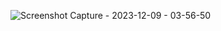 






![Screenshot Capture - 2023-12-09 - 03-56-50](https://github.com/melanielaporte/toggle-buttons/assets/107901386/2d6176d9-94a8-4d33-bdaf-ed80bfb8b2de)

